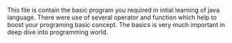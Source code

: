 This file is contain the basic program you required in intial learning of java language.
There were use of several operator and function which help to boost your programing basic concept.
The basics is very much important in deep dive into programming world. 

